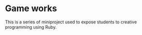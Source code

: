 # Game works

This is a series of miniproject used to expose students to creative programming using Ruby.

